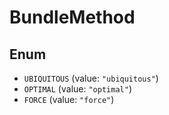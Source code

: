 # BundleMethod

## Enum

* `UBIQUITOUS` (value: `"ubiquitous"`)
* `OPTIMAL` (value: `"optimal"`)
* `FORCE` (value: `"force"`)
